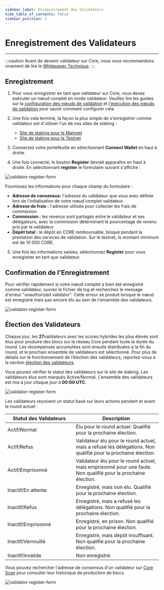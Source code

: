 ```yaml
---
sidebar_label: Enregistrement des Validateurs
hide_table_of_contents: false
sidebar_position: 2
---
```


# Enregistrement des Validateurs

---

:::caution
Avant de devenir validateur sur Core, nous vous recommandons vivement de lire le [Whitepaper Technique](https://whitepaper.coredao.org/).
:::

## Enregistrement

1. Pour vous enregistrer en tant que validateur sur Core, vous devez exécuter un nœud complet en mode validateur. Veuillez lire les guides sur la [configuration des nœuds de validation](../config/validator-node-config.md) et [l'exécution des nœuds de validation](./running-validator.md) pour savoir comment configurer cela.

2. Une fois cela terminé, la façon la plus simple de s'enregistrer comme validateur est d'utiliser l'un de nos sites de staking :

    - [Site de staking pour le Mainnet](https://stake.coredao.org)
    - [Site de staking pour le Testnet](https://stake.test.btcs.network)

3. Connectez votre portefeuille en sélectionnant **Connect Wallet** en haut à droite.

4. Une fois connecté, le bouton **Register** devrait apparaître en haut à droite. En sélectionnant **register** le formulaire suivant s'affiche :

![validator-register-form](../../../static/img/validator/register/validator-register-1.avif)

Fournissez les informations pour chaque champ du formulaire :

- **Adresse de consensus:** l'adresse du validateur que vous avez définie lors de l'initialisation de votre nœud complet validateur.
- **Adresse de frais :** l'adresse utilisée pour collecter les frais de commission.
- **Commission :** les revenus sont partagés entre le validateur et ses délégateurs, avec la commission déterminant le pourcentage de revenu pris par le validateur.
- **Dépôt total :** le dépôt en CORE remboursable, bloqué pendant la prestation des services de validation. Sur le testnet, le montant minimum est de 10 000 CORE.

5. Une fois les informations saisies, sélectionnez **Register** pour vous enregistrer en tant que validateur.

## Confirmation de l'Enregistrement

Pour vérifier rapidement si votre nœud complet a bien été enregistré comme validateur, ouvrez le fichier de log et recherchez le message d'erreur "unauthorized validator". Cette erreur se produit lorsque le nœud est enregistré mais pas encore élu au sein de l'ensemble des validateurs.

![validator-register-form](../../../static/img/validator/register/validator-register-2.avif)

## Élection des Validateurs

Chaque jour, les **27**validateurs avec les scores hybrides les plus élevés sont élus pour produire des blocs sur le réseau Core pendant toute la durée du round. Les récompenses accumulées sont ensuite distribuées à la fin du round, et le prochain ensemble de validateurs est sélectionné. Pour plus de détails sur le fonctionnement de l’élection des validateurs, reportez-vous à la section [élection des validateurs](./validator-election.md).

Vous pouvez vérifier le statut des validateurs sur le site de staking. Les validateurs élus sont marqués Active/Normal. L'ensemble des validateurs est mis à jour chaque jour à **00:00 UTC**.

![validator-register-form](../../../static/img/validator/register/validator-register-3.avif)

Les validateurs reçoivent un statut basé sur leurs actions pendant et avant le round actuel :

<table><thead><tr><th width="208">Statut des Validateurs</th><th>Description</th></tr></thead><tbody><tr><td>Actif/Normal</td><td>Élu pour le round actuel. Qualifié pour la prochaine élection.</td></tr><tr><td>Actif/Refus</td><td>Validateur élu pour le round actuel, mais a refusé les délégations. Non qualifié pour la prochaine élection.</td></tr><tr><td>Actif/Emprisonné</td><td>Validateur élu pour le round actuel, mais emprisonné pour une faute. Non qualifié pour la prochaine élection.</td></tr><tr><td>Inactif/En attente</td><td>Enregistré, mais non élu. Qualifié pour la prochaine élection.</td></tr><tr><td>Inactif/Refus</td><td>Enregistré, mais a refusé les délégations. Non qualifié pour la prochaine élection.</td></tr><tr><td>Inactif/Emprisonné</td><td>Enregistré, en prison. Non qualifié pour la prochaine élection.</td></tr><tr><td>Inactif/Verrouillé</td><td>Enregistré, mais dépôt insuffisant. Non qualifié pour la prochaine élection.</td></tr><tr><td>Inactif/Invalide</td><td>Non enregistré.</td></tr></tbody></table>

Vous pouvez rechercher l'adresse de consensus d'un validateur sur [Core Scan](https://scan.coredao.org/) pour consulter leur historique de production de blocs.

![validator-register-form](../../../static/img/validator/register/validator-register-4.webp)
